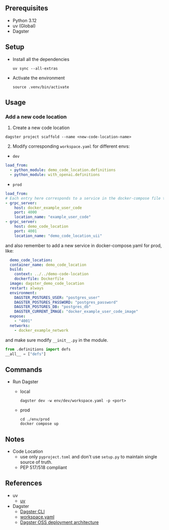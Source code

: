 ## Prerequisites

- Python 3.12
- uv (Global)
- Dagster

## Setup

- Install all the dependencies

    ```shell
    uv sync --all-extras
    ```

- Activate the environment

    ```shell
    source .venv/bin/activate
    ```

## Usage

### Add a new code location

1. Create a new code location

  ```shell
  dagster project scaffold --name <new-code-location-name>
  ```

2. Modify corresponding `workspace.yaml` for different envs:
  
  - `dev`
  ```yaml
  load_from:
    - python_module: demo_code_location.definitions
    - python_module: with_openai.definitions
  ```

  - `prod`
  ```yaml
  load_from:
  # Each entry here corresponds to a service in the docker-compose file that exposes user code.
  - grpc_server:
      host: docker_example_user_code
      port: 4000
      location_name: "example_user_code"
  - grpc_server:
      host: demo_code_location
      port: 4001
      location_name: "demo_code_location_uii"
  ```
  and also remember to add a new service in docker-compose.yaml for prod, like:

  ```yaml
    demo_code_location:
    container_name: demo_code_location
    build:
      context: ../../demo-code-location
      dockerfile: Dockerfile
    image: dagster_demo_code_location
    restart: always
    environment:
      DAGSTER_POSTGRES_USER: "postgres_user"
      DAGSTER_POSTGRES_PASSWORD: "postgres_password"
      DAGSTER_POSTGRES_DB: "postgres_db"
      DAGSTER_CURRENT_IMAGE: "docker_example_user_code_image"
    expose:
      - "4001"
    networks:
      - docker_example_network
  ```

  and make sure modify `__init__.py` in the module.
  
  ```python
  from .definitions import defs
  __all__ = ["defs"]
  ```

## Commands

- Run Dagster
  - local
    ```shell
    dagster dev -w env/dev/workspace.yaml -p <port>
    ```
  
  - prod
    ```shell
    cd ./env/prod
    docker compose up
    ```

## Notes

- Code Location
    - use only `pyproject.toml` and don't use `setup.py` to maintain single source of truth.
    - PEP 517/518 compliant

## References

- uv
    - [uv](https://docs.astral.sh/uv/)
- Dagster
    - [Dagster CLI](https://docs.dagster.io/api/dagster/cli#dagster-project)
    - [workspace.yaml](https://docs.dagster.io/deployment/code-locations/workspace-yaml)
    - [Dagster OSS deployment architecture](https://docs.dagster.io/deployment/oss/oss-deployment-architecture)
